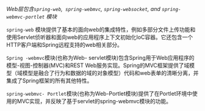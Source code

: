 _Web层包含`spring-web`,` spring-webmvc`, `spring-websocket`, and `spring-webmvc-portlet` 模块_

`spring-web` 模块提供了基本的面向web的集成特性，例如多部分文件上传功能和使用Servlet侦听器和面向web的应用程序上下文初始化IoC容器。它还包含一个HTTP客户端和Spring远程支持的web相关部分。

`Spring -webmvc`模块\(也称为Web- servlet模块\)包含Spring用于Web应用程序的模型-视图-控制器\(MVC\)和REST Web服务实现。Spring的MVC框架提供了域模型（域模型是融合了行为和数据的域的对象模型）代码和web表单的清晰分离，并集成了Spring框架的所有其他特性。

`spring-webmvc- Portlet`模块\(也称为Web-Portlet模块\)提供了在Portlet环境中使用的MVC实现，并反映了基于servlet的spring-webmvc模块的功能。

